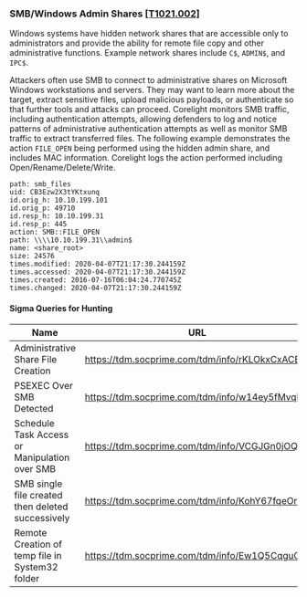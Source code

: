 ### SMB/Windows Admin Shares [\[T1021.002\]](https://attack.mitre.org/techniques/T1021/002/)

Windows systems have hidden network shares that are accessible only to administrators and provide the ability for remote file copy and other administrative functions. Example network shares include `C$`, `ADMIN$`, and `IPC$`.

Attackers often use SMB to connect to administrative shares on Microsoft Windows workstations and servers. They may want to learn more about the target, extract sensitive files, upload malicious payloads, or authenticate so that further tools and attacks can proceed. Corelight monitors SMB traffic, including authentication attempts, allowing defenders to log and notice patterns of administrative authentication attempts as well as monitor SMB traffic to extract transferred files. The following example demonstrates the action `FILE_OPEN` being performed using the hidden admin share, and includes MAC information. Corelight logs the action performed including Open/Rename/Delete/Write.

```
path: smb_files
uid: CB3Ezw2X3tYKtxunq
id.orig_h: 10.10.199.101
id.orig_p: 49710
id.resp_h: 10.10.199.31
id.resp_p: 445
action: SMB::FILE_OPEN
path: \\\\10.10.199.31\\admin$
name: <share_root>
size: 24576
times.modified: 2020-04-07T21:17:30.244159Z
times.accessed: 2020-04-07T21:17:30.244159Z
times.created: 2016-07-16T06:04:24.770745Z
times.changed: 2020-04-07T21:17:30.244159Z
```

#### Sigma Queries for Hunting

|Name|URL|
|--|--|
|Administrative Share File Creation|https://tdm.socprime.com/tdm/info/rKLOkxCxACBr |
|PSEXEC Over SMB Detected|https://tdm.socprime.com/tdm/info/w14ey5fMvqlS |
|Schedule Task Access or Manipulation over SMB|https://tdm.socprime.com/tdm/info/VCGJGn0jOQDE |
|SMB single file created then deleted successively|https://tdm.socprime.com/tdm/info/KohY67fqeOrR |
|Remote Creation of temp file in System32 folder|https://tdm.socprime.com/tdm/info/Ew1Q5CqguCr1 |

